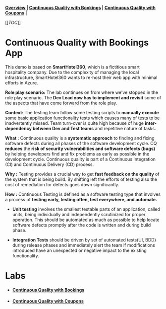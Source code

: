 **[Overview](#overview) | [Continuous Quality with Bookings](/4-Continuous-Quality/Labs/CQ-Bookings-App-Net) | [Continuous Quality with Coupons](/4-Continuous-Quality/Labs/CQ-Coupons-App-Java) |**

[[_TOC_]]

# Continuous Quality with Bookings App

This demo is based on **SmartHotel360**, which is a fictitious smart hospitality company. Due to the complexity of managing the local infrastructure, SmartHotel360 wants to re-host their web app with minimal efforts in Azure.

**Role play scenario:** The lab continues on from where we've stopped in the role play scenario. The **Dev Lead now has to implement and revisit** some of the aspects that have come forward from the role play. 

**Context:** The testing team follow some testing scripts to **manually execute** some basic application functionality tests which causes many of tests to be inadvertently missed. Team turn-over is quite high because of huge **inter-dependency between Dev and Test teams** and repetitive nature of tasks.

**What :** Continuous quality is a **systematic approach** to finding and fixing software defects during all phases of the software development cycle. CQ **reduces** the **risk of security vulnerabilities and software defects (bugs)** by helping developers find and fix problems as early as possible in the development cycle. Continuous quality is part of a Continuous Integration (CI) and Continuous Delivery (CD) process.​

**Why :** Testing provides a crucial way to get **fast feedback on the quality** of the system that is being build. By shifting left the efforts of testing also the cost of remediation for defects goes down significantly.   

**How :** Continuous Testing is defined as a software testing type that involves a process of **testing early, testing often, test everywhere, and automate.**
  
- **Unit testing** involves the smallest testable parts of an application, called units, being individually and independently scrutinized for proper operation. This should be automated as much as possible to help locate software defects promptly after the code is written and during build phase.

- **Integration Tests** should be driven by set of automated tests(UI, BDD) during release phases and immediately alert the team if modifications introduced have an unexpected or negative impact to the existing functionality.


# Labs

- #### [Continuous Quality with Bookings](/4-Continuous-Quality/Labs/CQ-Bookings-App-Net)

- #### [Continuous Quality with Coupons](/4-Continuous-Quality/Labs/CQ-Coupons-App-Java)